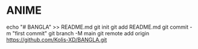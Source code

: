 # ANIME

echo "# BANGLA" >> README.md
git init
git add README.md
git commit -m "first commit"
git branch -M main
git remote add origin https://github.com/Kolis-XD/BANGLA.git
